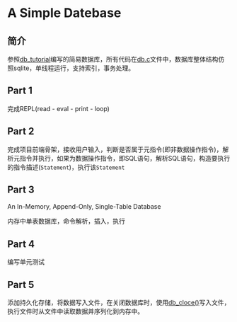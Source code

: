 # A Simple Datebase

## 简介

参照[db_tutorial](https://github.com/cstack/db_tutorial)编写的简易数据库，所有代码在[db.c](./db.c)文件中，数据库整体结构仿照sqlite，单线程运行，支持索引，事务处理。

## Part 1

完成REPL(read - eval - print - loop)

## Part 2

完成项目前端骨架，接收用户输入，判断是否属于元指令(即非数据操作指令)，解析元指令并执行，如果为数据操作指令，即SQL语句，解析SQL语句，构造要执行的指令描述(`Statement`)，执行该`Statement`

## Part 3

An In-Memory, Append-Only, Single-Table Database

内存中单表数据库，命令解析，插入，执行

## Part 4

编写单元测试

## Part 5

添加持久化存储，将数据写入文件，在关闭数据库时，使用[db_cloce()](./db.c#223)写入文件，执行文件时从文件中读取数据并序列化到内存中。

